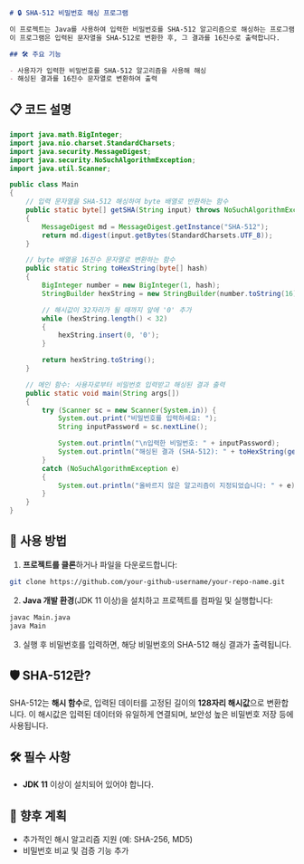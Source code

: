 ```markdown
# 🔒 SHA-512 비밀번호 해싱 프로그램

이 프로젝트는 Java를 사용하여 입력한 비밀번호를 SHA-512 알고리즘으로 해싱하는 프로그램입니다.
이 프로그램은 입력된 문자열을 SHA-512로 변환한 후, 그 결과를 16진수로 출력합니다.

## 🛠️ 주요 기능

- 사용자가 입력한 비밀번호를 SHA-512 알고리즘을 사용해 해싱
- 해싱된 결과를 16진수 문자열로 변환하여 출력

```
## 📋 코드 설명

```java
import java.math.BigInteger;
import java.nio.charset.StandardCharsets;
import java.security.MessageDigest;
import java.security.NoSuchAlgorithmException;
import java.util.Scanner;

public class Main
{
    // 입력 문자열을 SHA-512 해싱하여 byte 배열로 반환하는 함수
    public static byte[] getSHA(String input) throws NoSuchAlgorithmException
    {
        MessageDigest md = MessageDigest.getInstance("SHA-512");
        return md.digest(input.getBytes(StandardCharsets.UTF_8));
    }

    // byte 배열을 16진수 문자열로 변환하는 함수
    public static String toHexString(byte[] hash)
    {
        BigInteger number = new BigInteger(1, hash);
        StringBuilder hexString = new StringBuilder(number.toString(16));

        // 해시값이 32자리가 될 때까지 앞에 '0' 추가
        while (hexString.length() < 32)
        {
            hexString.insert(0, '0');
        }

        return hexString.toString();
    }

    // 메인 함수: 사용자로부터 비밀번호 입력받고 해싱된 결과 출력
    public static void main(String args[])
    {
        try (Scanner sc = new Scanner(System.in)) {
            System.out.print("비밀번호를 입력하세요: ");
            String inputPassword = sc.nextLine();

            System.out.println("\n입력한 비밀번호: " + inputPassword);
            System.out.println("해싱된 결과 (SHA-512): " + toHexString(getSHA(inputPassword)));
        }
        catch (NoSuchAlgorithmException e)
        {
            System.out.println("올바르지 않은 알고리즘이 지정되었습니다: " + e);
        }
    }
}
```

## 📝 사용 방법

1. **프로젝트를 클론**하거나 파일을 다운로드합니다:

```bash
git clone https://github.com/your-github-username/your-repo-name.git
```

2. **Java 개발 환경**(JDK 11 이상)을 설치하고 프로젝트를 컴파일 및 실행합니다:

```bash
javac Main.java
java Main
```

3. 실행 후 비밀번호를 입력하면, 해당 비밀번호의 SHA-512 해싱 결과가 출력됩니다.

## 🛡️ SHA-512란?

SHA-512는 **해시 함수**로, 입력된 데이터를 고정된 길이의 **128자리 해시값**으로 변환합니다. 이 해시값은 입력된 데이터와 유일하게 연결되며, 보안성 높은 비밀번호 저장 등에 사용됩니다.

## 🛠️ 필수 사항

- **JDK 11** 이상이 설치되어 있어야 합니다.

## 🌱 향후 계획

- 추가적인 해시 알고리즘 지원 (예: SHA-256, MD5)
- 비밀번호 비교 및 검증 기능 추가
